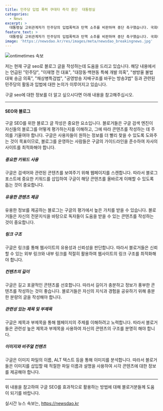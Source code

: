```yaml
---
title: 민주당 입법 폭력 쿠데타 즉각 중단  대통령실
categories:
  - News
excerpt: >
  대통령실 고위관계자가 민주당의 입법폭력과 탄핵 소추를 비판하며 중단 촉구했습니다. 국회에서의 정치공백과 공영방송법 개정 등을 겨냥한 것으로 보입니다. 민주당은 전 대표의 수사와 관련된 탄핵소추안을 발의했으며, 국회 국민동의 청원은 100만명을 돌파했습니다. 이에 따라 채상병특검법 상정과 필리버스터가 예상되고 있습니다.
feature_text: >
  대통령실 고위관계자가 민주당의 입법폭력과 탄핵 소추를 비판하며 중단 촉구했습니다. 국회에서의 정치공백과 공영방송법 개정 등을 겨냥한 것으로 보입니다. 민주당은 전 대표의 수사와 관련된 탄핵소추안을 발의했으며, 국회 국민동의 청원은 100만명을 돌파했습니다. 이에 따라 채상병특검법 상정과 필리버스터가 예상되고 있습니다.
image: 'https://newsdao.kr/res/images/meta/newsdao_breakingnews.jpg'
---
```


<p><img src="https://newsdao.kr/res/images/meta/newsdao_breakingnews.jpg" alt="ontimetimes 속보" /></p>

<p>저는 현재 구글 seo로 블로그 글을 작성하는데 도움을 드리고 있습니다. 해당 내용에서는 언급된 "민주당", "이재명 전 대표", "대장동·백현동 특혜 개발 의혹", "쌍방울 불법 대북 송금 의혹", "채상병특검법", "공영방송 지배구조를 바꾸는 방송3법" 등과 관련된 민주당의 활동과 입법에 대한 논의가 이루어지고 있습니다.</p>

<p>구글 seo에 대한 정보를 더 알고 싶으시다면 아래 내용을 참고해주십시오. </p>

<hr />

<h4>SEO와 블로그</h4>

<p data-ke-size="size16">구글 SEO를 위한 블로그 글 작성은 중요한 요소입니다. 블로거들은 구글 검색 엔진이 자신들의 블로그를 어떻게 평가하는지를 이해하고, 그에 따라 콘텐츠를 작성하는 데 주의를 기울여야 합니다. 구글은 사용자들이 원하는 정보를 더 빨리 찾을 수 있도록 도와주는 것이 목표이므로, 블로그를 운영하는 사람들은 구글의 가이드라인을 준수하여 자사의 사이트를 최적화해야 합니다.</p>

<h5>중요한 키워드 사용</h5>

<p data-ke-size="size16">구글은 검색어와 관련된 콘텐츠를 보여주기 위해 웹페이지를 스캔합니다. 따라서 블로그 포스트에 중요한 키워드를 삽입하여 구글이 해당 콘텐츠를 올바르게 이해할 수 있도록 돕는 것이 중요합니다.</p>

<h5>유용한 콘텐츠 제공</h5>

<p data-ke-size="size16">유용한 정보를 제공하는 블로그는 구글의 평가에서 높은 가치를 받을 수 있습니다. 블로거들은 자신의 전문지식을 바탕으로 독자들이 도움을 받을 수 있는 콘텐츠를 작성하는 것이 중요합니다.</p>

<h5>링크 구조</h5>

<p data-ke-size="size16">구글은 링크를 통해 웹사이트의 유용성과 신뢰성을 판단합니다. 따라서 블로거들은 신뢰할 수 있는 외부 링크와 내부 링크를 적절히 활용하여 웹사이트의 링크 구조를 최적화해야 합니다.</p>

<h5>컨텐츠의 길이</h5>

<p data-ke-size="size16">구글은 길고 포괄적인 콘텐츠를 선호합니다. 따라서 길이가 충분하고 정보가 풍부한 콘텐츠를 작성하는 것이 좋습니다. 블로거들은 자신의 지식과 경험을 공유하기 위해 충분한 분량의 글을 작성해야 합니다.</p>

<h5>관련성 있는 제목 및 부제목</h5>

<p data-ke-size="size16">구글은 제목과 부제목을 통해 웹페이지의 주제를 이해하려고 노력합니다. 따라서 블로거들은 관련성 높은 제목과 부제목을 사용하여 자신의 콘텐츠의 구조를 분명히 해야 합니다.</p>

<h5>이미지와 비주얼 컨텐츠</h5>

<p data-ke-size="size16">구글은 이미지 파일의 이름, ALT 텍스트 등을 통해 이미지를 분석합니다. 따라서 블로거들은 이미지를 삽입할 때 적절한 파일 이름과 설명을 사용하여 시각 콘텐츠에 대한 정보를 제공해야 합니다.</p>

<hr />

<p>위 내용을 참고하여 구글 SEO를 효과적으로 활용하는 방법에 대해 블로거분들께 도움이 되기를 바랍니다.</p>
실시간 뉴스 속보는, <a href="https://newsdao.kr" rel="dofollow">https://newsdao.kr</a>


